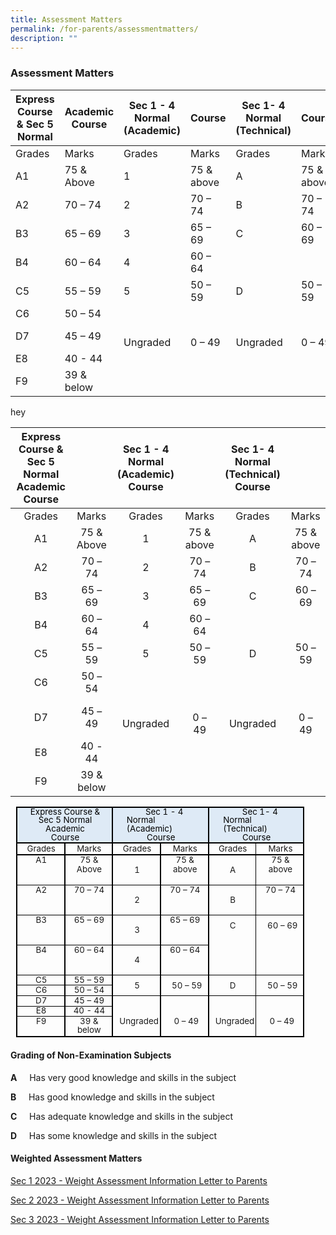 ```yaml
---
title: Assessment Matters
permalink: /for-parents/assessmentmatters/
description: ""
---
```

### Assessment Matters

| **Express Course & Sec 5 Normal** | **Academic Course** | **Sec 1 - 4 Normal (Academic)** | **Course**  | **Sec 1- 4 Normal (Technical)** | **Course**  |
|-----------------------------------|---------------------|---------------------------------|-------------|---------------------------------|-------------|
|               Grades              |        Marks        |              Grades             |    Marks    |              Grades             |    Marks    |
|                 A1                |      75 & Above     |                1                |  75 & above |                A                |  75 & above |
|                 A2                |       70 – 74       |                2                |   70 – 74   |                B                |   70 – 74   |
|                 B3                |       65 – 69       |                3                |   65 – 69   |                C                |   60 – 69   |
|                 B4                |       60 – 64       |                4                |   60 – 64   |                                 |             |
|                 C5                |       55 – 59       |                5                |   50 – 59   |                D                |   50 – 59   |
|                 C6                |       50 – 54       |                                 |             |                                 |             |
|                 D7                |       45 – 49       |           <br>Ungraded          |  <br>0 – 49 |           <br>Ungraded          |  <br>0 – 49 |
|                 E8                |       40 - 44       |                                 |             |                                 |             |
|                 F9                |      39 & below     |                                 |             |                                 |             |


hey


| **Express Course & Sec 5 Normal Academic Course** |            | **Sec 1 - 4 Normal (Academic) Course** |             | **Sec 1- 4 Normal (Technical) Course** |             |
|:-------------------------------------------------:|:----------:|:--------------------------------------:|:-----------:|:--------------------------------------:|:-----------:|
|                       Grades                      |    Marks   |                 Grades                 |    Marks    |                 Grades                 |    Marks    |
|                         A1                        | 75 & Above |                    1                   |  75 & above |                    A                   |  75 & above |
|                         A2                        |   70 – 74  |                    2                   |   70 – 74   |                    B                   |   70 – 74   |
|                         B3                        |   65 – 69  |                    3                   |   65 – 69   |                    C                   |   60 – 69   |
|                         B4                        |   60 – 64  |                    4                   |   60 – 64   |                                        |             |
|                         C5                        |   55 – 59  |                    5                   |   50 – 59   |                    D                   |   50 – 59   |
|                         C6                        |   50 – 54  |                                        |             |                                        |             |
|                         D7                        |   45 – 49  |               <br>Ungraded             |  <br>0 – 49 |               <br>Ungraded             |  <br>0 – 49 |
|                         E8                        |   40 - 44  |                                        |             |                                        |             |
|                         F9                        | 39 & below |                                        |             |                                        |             |
       
<table style="margin-left:6.8pt;border-collapse:collapse;mso-table-layout-alt:fixed;
 border:none;mso-border-alt:solid black 1.5pt;mso-yfti-tbllook:480;mso-padding-alt:
 0cm 0cm 0cm 0cm;mso-border-insideh:1.5pt solid black;mso-border-insidev:1.5pt solid black" cellpadding="0" cellspacing="0" border="1" class="MsoNormalTable"><tbody><tr style="mso-yfti-irow:0;mso-yfti-firstrow:yes;height:36.85pt">
	<td style="width:112.0pt;border:solid black 1.5pt;
  background:#DEEAF6;padding:0cm 0cm 0cm 0cm;height:36.85pt" valign="top" colspan="2" width="149"><p style="margin-top:0cm;margin-right:6.95pt;
  margin-bottom:0cm;margin-left:8.1pt;margin-bottom:.0001pt;text-align:center;
  line-height:101%" align="center" class="TableParagraph"><span style="font-size:10.0pt;mso-bidi-font-size:
  11.0pt;line-height:101%;mso-ascii-font-family:Calibri;mso-ascii-theme-font:
  minor-latin;mso-hansi-font-family:Calibri;mso-hansi-theme-font:minor-latin;
  mso-bidi-font-family:Calibri;mso-bidi-theme-font:minor-latin;color:black;
  mso-color-alt:windowtext" lang="EN-GB">Express Course &amp; Sec 5 Normal Academic</span><span style="font-size:10.0pt;mso-bidi-font-size:11.0pt;line-height:
  101%;mso-ascii-font-family:Calibri;mso-ascii-theme-font:minor-latin;
  mso-hansi-font-family:Calibri;mso-hansi-theme-font:minor-latin;mso-bidi-font-family:
  Calibri;mso-bidi-theme-font:minor-latin" lang="EN-GB"></span></p><p style="margin-top:0cm;margin-right:6.95pt;
  margin-bottom:0cm;margin-left:8.1pt;margin-bottom:.0001pt;text-align:center;
  line-height:11.15pt;mso-line-height-rule:exactly" align="center" class="TableParagraph"><span style="font-size:10.0pt;mso-bidi-font-size:11.0pt;mso-ascii-font-family:Calibri;
  mso-ascii-theme-font:minor-latin;mso-hansi-font-family:Calibri;mso-hansi-theme-font:
  minor-latin;mso-bidi-font-family:Calibri;mso-bidi-theme-font:minor-latin;
  color:black;mso-color-alt:windowtext" lang="EN-GB">Course</span><span style="font-size:10.0pt;mso-bidi-font-size:11.0pt;mso-ascii-font-family:Calibri;
  mso-ascii-theme-font:minor-latin;mso-hansi-font-family:Calibri;mso-hansi-theme-font:
  minor-latin;mso-bidi-font-family:Calibri;mso-bidi-theme-font:minor-latin" lang="EN-GB"></span></p></td>
	<td style="width:112.0pt;border:solid black 1.5pt;
  border-left:none;mso-border-left-alt:solid black 1.5pt;background:#DEEAF6;
  padding:0cm 0cm 0cm 0cm;height:36.85pt" valign="top" colspan="2" width="149"><p style="margin-top:0cm;margin-right:9.75pt;margin-bottom:
  0cm;margin-left:16.1pt;margin-bottom:.0001pt;text-indent:22.55pt;line-height:
  101%" class="TableParagraph"><span style="font-size:10.0pt;mso-bidi-font-size:11.0pt;
  line-height:101%;mso-ascii-font-family:Calibri;mso-ascii-theme-font:minor-latin;
  mso-hansi-font-family:Calibri;mso-hansi-theme-font:minor-latin;mso-bidi-font-family:
  Calibri;mso-bidi-theme-font:minor-latin;color:black;mso-color-alt:windowtext" lang="EN-GB">Sec 1 - 4 Normal (Academic)</span><span style="font-size:10.0pt;mso-bidi-font-size:11.0pt;line-height:
  101%;mso-ascii-font-family:Calibri;mso-ascii-theme-font:minor-latin;
  mso-hansi-font-family:Calibri;mso-hansi-theme-font:minor-latin;mso-bidi-font-family:
  Calibri;mso-bidi-theme-font:minor-latin" lang="EN-GB"></span></p><p style="margin-top:0cm;margin-right:6.95pt;
  margin-bottom:0cm;margin-left:8.1pt;margin-bottom:.0001pt;text-align:center;
  line-height:11.15pt;mso-line-height-rule:exactly" align="center" class="TableParagraph"><span style="font-size:10.0pt;mso-bidi-font-size:11.0pt;mso-ascii-font-family:Calibri;
  mso-ascii-theme-font:minor-latin;mso-hansi-font-family:Calibri;mso-hansi-theme-font:
  minor-latin;mso-bidi-font-family:Calibri;mso-bidi-theme-font:minor-latin;
  color:black;mso-color-alt:windowtext" lang="EN-GB">Course</span><span style="font-size:10.0pt;mso-bidi-font-size:11.0pt;mso-ascii-font-family:Calibri;
  mso-ascii-theme-font:minor-latin;mso-hansi-font-family:Calibri;mso-hansi-theme-font:
  minor-latin;mso-bidi-font-family:Calibri;mso-bidi-theme-font:minor-latin" lang="EN-GB"></span></p></td>
	<td style="width:112.0pt;border:solid black 1.5pt;
  border-left:none;mso-border-left-alt:solid black 1.5pt;background:#DEEAF6;
  padding:0cm 0cm 0cm 0cm;height:36.85pt" valign="top" colspan="2" width="149"><p style="margin-top:0cm;margin-right:9.75pt;margin-bottom:
  0cm;margin-left:16.85pt;margin-bottom:.0001pt;text-indent:23.05pt;line-height:
  101%" class="TableParagraph"><span style="font-size:10.0pt;mso-bidi-font-size:11.0pt;
  line-height:101%;mso-ascii-font-family:Calibri;mso-ascii-theme-font:minor-latin;
  mso-hansi-font-family:Calibri;mso-hansi-theme-font:minor-latin;mso-bidi-font-family:
  Calibri;mso-bidi-theme-font:minor-latin;color:black;mso-color-alt:windowtext" lang="EN-GB">Sec 1- 4 Normal (Technical)</span><span style="font-size:10.0pt;mso-bidi-font-size:11.0pt;line-height:
  101%;mso-ascii-font-family:Calibri;mso-ascii-theme-font:minor-latin;
  mso-hansi-font-family:Calibri;mso-hansi-theme-font:minor-latin;mso-bidi-font-family:
  Calibri;mso-bidi-theme-font:minor-latin" lang="EN-GB"></span></p><p style="margin-top:0cm;margin-right:6.95pt;
  margin-bottom:0cm;margin-left:8.1pt;margin-bottom:.0001pt;text-align:center;
  line-height:11.15pt;mso-line-height-rule:exactly" align="center" class="TableParagraph"><span style="font-size:10.0pt;mso-bidi-font-size:11.0pt;mso-ascii-font-family:Calibri;
  mso-ascii-theme-font:minor-latin;mso-hansi-font-family:Calibri;mso-hansi-theme-font:
  minor-latin;mso-bidi-font-family:Calibri;mso-bidi-theme-font:minor-latin;
  color:black;mso-color-alt:windowtext" lang="EN-GB">Course</span><span style="font-size:10.0pt;mso-bidi-font-size:11.0pt;mso-ascii-font-family:Calibri;
  mso-ascii-theme-font:minor-latin;mso-hansi-font-family:Calibri;mso-hansi-theme-font:
  minor-latin;mso-bidi-font-family:Calibri;mso-bidi-theme-font:minor-latin" lang="EN-GB"></span></p></td>
	</tr><tr style="mso-yfti-irow:1;height:14.2pt"><td style="width:56.0pt;border:solid black 1.5pt;
  border-top:none;mso-border-top-alt:solid black 1.5pt;padding:0cm 0cm 0cm 0cm;
  height:14.2pt" valign="top" width="75"><p style="margin-top:0cm;margin-right:1.95pt;
  margin-bottom:0cm;margin-left:3.1pt;margin-bottom:.0001pt;text-align:center;
  line-height:12.05pt;mso-line-height-rule:exactly" align="center" class="TableParagraph"><span style="font-size:10.0pt;mso-bidi-font-size:11.0pt;mso-ascii-font-family:Calibri;
  mso-ascii-theme-font:minor-latin;mso-hansi-font-family:Calibri;mso-hansi-theme-font:
  minor-latin;mso-bidi-font-family:Calibri;mso-bidi-theme-font:minor-latin" lang="EN-GB">Grades</span></p></td><td style="width:56.0pt;border-top:none;border-left:none;
  border-bottom:solid black 1.5pt;border-right:solid black 1.5pt;mso-border-top-alt:
  solid black 1.5pt;mso-border-left-alt:solid black 1.5pt;padding:0cm 0cm 0cm 0cm;
  height:14.2pt" valign="top" width="75"><p style="margin-top:0cm;margin-right:1.95pt;
  margin-bottom:0cm;margin-left:3.15pt;margin-bottom:.0001pt;text-align:center;
  line-height:12.05pt;mso-line-height-rule:exactly" align="center" class="TableParagraph"><span style="font-size:10.0pt;mso-bidi-font-size:11.0pt;mso-ascii-font-family:Calibri;
  mso-ascii-theme-font:minor-latin;mso-hansi-font-family:Calibri;mso-hansi-theme-font:
  minor-latin;mso-bidi-font-family:Calibri;mso-bidi-theme-font:minor-latin" lang="EN-GB">Marks</span></p></td><td style="width:56.0pt;border-top:none;border-left:none;
  border-bottom:solid black 1.5pt;border-right:solid black 1.5pt;mso-border-top-alt:
  solid black 1.5pt;mso-border-left-alt:solid black 1.5pt;padding:0cm 0cm 0cm 0cm;
  height:14.2pt" valign="top" width="75"><p style="margin-top:0cm;margin-right:1.95pt;
  margin-bottom:0cm;margin-left:3.2pt;margin-bottom:.0001pt;text-align:center;
  line-height:12.05pt;mso-line-height-rule:exactly" align="center" class="TableParagraph"><span style="font-size:10.0pt;mso-bidi-font-size:11.0pt;mso-ascii-font-family:Calibri;
  mso-ascii-theme-font:minor-latin;mso-hansi-font-family:Calibri;mso-hansi-theme-font:
  minor-latin;mso-bidi-font-family:Calibri;mso-bidi-theme-font:minor-latin" lang="EN-GB">Grades</span></p></td><td style="width:56.0pt;border-top:none;border-left:none;
  border-bottom:solid black 1.5pt;border-right:solid black 1.5pt;mso-border-top-alt:
  solid black 1.5pt;mso-border-left-alt:solid black 1.5pt;padding:0cm 0cm 0cm 0cm;
  height:14.2pt" valign="top" width="75"><p style="margin-top:0cm;margin-right:1.95pt;
  margin-bottom:0cm;margin-left:3.25pt;margin-bottom:.0001pt;text-align:center;
  line-height:12.05pt;mso-line-height-rule:exactly" align="center" class="TableParagraph"><span style="font-size:10.0pt;mso-bidi-font-size:11.0pt;mso-ascii-font-family:Calibri;
  mso-ascii-theme-font:minor-latin;mso-hansi-font-family:Calibri;mso-hansi-theme-font:
  minor-latin;mso-bidi-font-family:Calibri;mso-bidi-theme-font:minor-latin" lang="EN-GB">Marks</span></p></td><td style="width:56.0pt;border-top:none;border-left:none;
  border-bottom:solid black 1.5pt;border-right:solid black 1.0pt;mso-border-top-alt:
  solid black 1.5pt;mso-border-left-alt:solid black 1.5pt;mso-border-alt:solid black 1.5pt;
  mso-border-right-alt:solid black .5pt;padding:0cm 0cm 0cm 0cm;height:14.2pt" valign="top" width="75"><p style="margin-top:0cm;margin-right:2.35pt;
  margin-bottom:0cm;margin-left:3.2pt;margin-bottom:.0001pt;text-align:center;
  line-height:12.05pt;mso-line-height-rule:exactly" align="center" class="TableParagraph"><span style="font-size:10.0pt;mso-bidi-font-size:11.0pt;mso-ascii-font-family:Calibri;
  mso-ascii-theme-font:minor-latin;mso-hansi-font-family:Calibri;mso-hansi-theme-font:
  minor-latin;mso-bidi-font-family:Calibri;mso-bidi-theme-font:minor-latin" lang="EN-GB">Grades</span></p></td><td style="width:56.0pt;border-top:none;border-left:none;
  border-bottom:solid black 1.5pt;border-right:solid black 1.5pt;mso-border-top-alt:
  solid black 1.5pt;mso-border-left-alt:solid black .5pt;padding:0cm 0cm 0cm 0cm;
  height:14.2pt" valign="top" width="75"><p style="margin-top:0cm;margin-right:2.35pt;
  margin-bottom:0cm;margin-left:4.25pt;margin-bottom:.0001pt;text-align:center;
  line-height:12.05pt;mso-line-height-rule:exactly" align="center" class="TableParagraph"><span style="font-size:10.0pt;mso-bidi-font-size:11.0pt;mso-ascii-font-family:Calibri;
  mso-ascii-theme-font:minor-latin;mso-hansi-font-family:Calibri;mso-hansi-theme-font:
  minor-latin;mso-bidi-font-family:Calibri;mso-bidi-theme-font:minor-latin" lang="EN-GB">Marks</span></p></td></tr><tr style="mso-yfti-irow:2;height:12.25pt"><td style="width:56.0pt;border-top:none;border-left:solid black 1.5pt;
  border-bottom:solid black 1.0pt;border-right:solid black 1.5pt;mso-border-top-alt:
  solid black 1.5pt;mso-border-alt:solid black 1.5pt;mso-border-bottom-alt:
  solid black .5pt;padding:0cm 0cm 0cm 0cm;height:12.25pt" valign="top" width="75"><p style="margin-top:0cm;margin-right:1.95pt;
  margin-bottom:0cm;margin-left:3.15pt;margin-bottom:.0001pt;text-align:center;
  line-height:11.25pt;mso-line-height-rule:exactly" align="center" class="TableParagraph"><span style="font-size:10.0pt;mso-bidi-font-size:11.0pt;mso-ascii-font-family:Calibri;
  mso-ascii-theme-font:minor-latin;mso-hansi-font-family:Calibri;mso-hansi-theme-font:
  minor-latin;mso-bidi-font-family:Calibri;mso-bidi-theme-font:minor-latin" lang="EN-GB">A1</span></p></td><td style="width:56.0pt;border-top:none;border-left:none;
  border-bottom:solid black 1.0pt;border-right:solid black 1.5pt;mso-border-top-alt:
  solid black 1.5pt;mso-border-left-alt:solid black 1.5pt;mso-border-alt:solid black 1.5pt;
  mso-border-bottom-alt:solid black .5pt;padding:0cm 0cm 0cm 0cm;height:12.25pt" valign="top" width="75"><p style="margin-top:0cm;margin-right:1.95pt;
  margin-bottom:0cm;margin-left:3.25pt;margin-bottom:.0001pt;text-align:center;
  line-height:11.25pt;mso-line-height-rule:exactly" align="center" class="TableParagraph"><span style="font-size:10.0pt;mso-bidi-font-size:11.0pt;mso-ascii-font-family:Calibri;
  mso-ascii-theme-font:minor-latin;mso-hansi-font-family:Calibri;mso-hansi-theme-font:
  minor-latin;mso-bidi-font-family:Calibri;mso-bidi-theme-font:minor-latin" lang="EN-GB">75 &amp; Above</span></p></td><td style="width:56.0pt;border-top:none;border-left:none;
  border-bottom:solid black 1.0pt;border-right:solid black 1.5pt;mso-border-top-alt:
  solid black 1.5pt;mso-border-left-alt:solid black 1.5pt;mso-border-alt:solid black 1.5pt;
  mso-border-bottom-alt:solid black .5pt;padding:0cm 0cm 0cm 0cm;height:12.25pt" valign="top" width="75"><p style="margin-left:1.3pt;text-align:
  center;line-height:11.25pt;mso-line-height-rule:exactly" align="center" class="TableParagraph"><span style="font-size:10.0pt;mso-bidi-font-size:11.0pt;mso-ascii-font-family:Calibri;
  mso-ascii-theme-font:minor-latin;mso-hansi-font-family:Calibri;mso-hansi-theme-font:
  minor-latin;mso-bidi-font-family:Calibri;mso-bidi-theme-font:minor-latin;
  mso-font-width:101%" lang="EN-GB">1</span><span style="font-size:10.0pt;
  mso-bidi-font-size:11.0pt;mso-ascii-font-family:Calibri;mso-ascii-theme-font:
  minor-latin;mso-hansi-font-family:Calibri;mso-hansi-theme-font:minor-latin;
  mso-bidi-font-family:Calibri;mso-bidi-theme-font:minor-latin" lang="EN-GB"></span></p></td><td style="width:56.0pt;border-top:none;border-left:none;
  border-bottom:solid black 1.0pt;border-right:solid black 1.5pt;mso-border-top-alt:
  solid black 1.5pt;mso-border-left-alt:solid black 1.5pt;mso-border-alt:solid black 1.5pt;
  mso-border-bottom-alt:solid black .5pt;padding:0cm 0cm 0cm 0cm;height:12.25pt" valign="top" width="75"><p style="margin-top:0cm;margin-right:1.95pt;
  margin-bottom:0cm;margin-left:3.25pt;margin-bottom:.0001pt;text-align:center;
  line-height:11.25pt;mso-line-height-rule:exactly" align="center" class="TableParagraph"><span style="font-size:10.0pt;mso-bidi-font-size:11.0pt;mso-ascii-font-family:Calibri;
  mso-ascii-theme-font:minor-latin;mso-hansi-font-family:Calibri;mso-hansi-theme-font:
  minor-latin;mso-bidi-font-family:Calibri;mso-bidi-theme-font:minor-latin" lang="EN-GB">75 &amp; above</span></p></td><td style="width:56.0pt;border-top:none;border-left:none;
  border-bottom:solid black 1.0pt;border-right:solid black 1.0pt;mso-border-top-alt:
  solid black 1.5pt;mso-border-left-alt:solid black 1.5pt;mso-border-top-alt:
  1.5pt;mso-border-left-alt:1.5pt;mso-border-bottom-alt:.5pt;mso-border-right-alt:
  .5pt;mso-border-color-alt:black;mso-border-style-alt:solid;padding:0cm 0cm 0cm 0cm;
  height:12.25pt" valign="top" width="75"><p style="margin-left:.85pt;text-align:
  center;line-height:11.25pt;mso-line-height-rule:exactly" align="center" class="TableParagraph"><span style="font-size:10.0pt;mso-bidi-font-size:11.0pt;mso-ascii-font-family:Calibri;
  mso-ascii-theme-font:minor-latin;mso-hansi-font-family:Calibri;mso-hansi-theme-font:
  minor-latin;mso-bidi-font-family:Calibri;mso-bidi-theme-font:minor-latin;
  mso-font-width:101%" lang="EN-GB">A</span><span style="font-size:10.0pt;
  mso-bidi-font-size:11.0pt;mso-ascii-font-family:Calibri;mso-ascii-theme-font:
  minor-latin;mso-hansi-font-family:Calibri;mso-hansi-theme-font:minor-latin;
  mso-bidi-font-family:Calibri;mso-bidi-theme-font:minor-latin" lang="EN-GB"></span></p></td><td style="width:56.0pt;border-top:none;border-left:none;
  border-bottom:solid black 1.0pt;border-right:solid black 1.5pt;mso-border-top-alt:
  solid black 1.5pt;mso-border-left-alt:solid black .5pt;mso-border-top-alt:
  1.5pt;mso-border-left-alt:.5pt;mso-border-bottom-alt:.5pt;mso-border-right-alt:
  1.5pt;mso-border-color-alt:black;mso-border-style-alt:solid;padding:0cm 0cm 0cm 0cm;
  height:12.25pt" valign="top" width="75"><p style="margin-top:0cm;margin-right:2.35pt;
  margin-bottom:0cm;margin-left:4.3pt;margin-bottom:.0001pt;text-align:center;
  line-height:11.25pt;mso-line-height-rule:exactly" align="center" class="TableParagraph"><span style="font-size:10.0pt;mso-bidi-font-size:11.0pt;mso-ascii-font-family:Calibri;
  mso-ascii-theme-font:minor-latin;mso-hansi-font-family:Calibri;mso-hansi-theme-font:
  minor-latin;mso-bidi-font-family:Calibri;mso-bidi-theme-font:minor-latin" lang="EN-GB">75 &amp; above</span></p></td></tr><tr style="mso-yfti-irow:3;height:12.2pt"><td style="width:56.0pt;border-top:none;border-left:solid black 1.5pt;
  border-bottom:solid black 1.0pt;border-right:solid black 1.5pt;mso-border-top-alt:
  solid black .5pt;mso-border-top-alt:.5pt;mso-border-left-alt:1.5pt;
  mso-border-bottom-alt:.5pt;mso-border-right-alt:1.5pt;mso-border-color-alt:
  black;mso-border-style-alt:solid;padding:0cm 0cm 0cm 0cm;height:12.2pt" valign="top" width="75"><p style="margin-top:0cm;margin-right:1.95pt;
  margin-bottom:0cm;margin-left:3.15pt;margin-bottom:.0001pt;text-align:center;
  line-height:11.25pt;mso-line-height-rule:exactly" align="center" class="TableParagraph"><span style="font-size:10.0pt;mso-bidi-font-size:11.0pt;mso-ascii-font-family:Calibri;
  mso-ascii-theme-font:minor-latin;mso-hansi-font-family:Calibri;mso-hansi-theme-font:
  minor-latin;mso-bidi-font-family:Calibri;mso-bidi-theme-font:minor-latin" lang="EN-GB">A2</span></p></td><td style="width:56.0pt;border-top:none;border-left:none;
  border-bottom:solid black 1.0pt;border-right:solid black 1.5pt;mso-border-top-alt:
  solid black .5pt;mso-border-left-alt:solid black 1.5pt;mso-border-top-alt:
  .5pt;mso-border-left-alt:1.5pt;mso-border-bottom-alt:.5pt;mso-border-right-alt:
  1.5pt;mso-border-color-alt:black;mso-border-style-alt:solid;padding:0cm 0cm 0cm 0cm;
  height:12.2pt" valign="top" width="75"><p style="margin-top:0cm;margin-right:1.95pt;
  margin-bottom:0cm;margin-left:3.2pt;margin-bottom:.0001pt;text-align:center;
  line-height:11.25pt;mso-line-height-rule:exactly" align="center" class="TableParagraph"><span style="font-size:10.0pt;mso-bidi-font-size:11.0pt;mso-ascii-font-family:Calibri;
  mso-ascii-theme-font:minor-latin;mso-hansi-font-family:Calibri;mso-hansi-theme-font:
  minor-latin;mso-bidi-font-family:Calibri;mso-bidi-theme-font:minor-latin" lang="EN-GB">70 – 74</span></p></td><td style="width:56.0pt;border-top:none;border-left:none;
  border-bottom:solid black 1.0pt;border-right:solid black 1.5pt;mso-border-top-alt:
  solid black .5pt;mso-border-left-alt:solid black 1.5pt;mso-border-top-alt:
  .5pt;mso-border-left-alt:1.5pt;mso-border-bottom-alt:.5pt;mso-border-right-alt:
  1.5pt;mso-border-color-alt:black;mso-border-style-alt:solid;padding:0cm 0cm 0cm 0cm;
  height:12.2pt" valign="top" width="75"><p style="margin-left:1.3pt;text-align:
  center;line-height:11.25pt;mso-line-height-rule:exactly" align="center" class="TableParagraph"><span style="font-size:10.0pt;mso-bidi-font-size:11.0pt;mso-ascii-font-family:Calibri;
  mso-ascii-theme-font:minor-latin;mso-hansi-font-family:Calibri;mso-hansi-theme-font:
  minor-latin;mso-bidi-font-family:Calibri;mso-bidi-theme-font:minor-latin;
  mso-font-width:101%" lang="EN-GB">2</span><span style="font-size:10.0pt;
  mso-bidi-font-size:11.0pt;mso-ascii-font-family:Calibri;mso-ascii-theme-font:
  minor-latin;mso-hansi-font-family:Calibri;mso-hansi-theme-font:minor-latin;
  mso-bidi-font-family:Calibri;mso-bidi-theme-font:minor-latin" lang="EN-GB"></span></p></td><td style="width:56.0pt;border-top:none;border-left:none;
  border-bottom:solid black 1.0pt;border-right:solid black 1.5pt;mso-border-top-alt:
  solid black .5pt;mso-border-left-alt:solid black 1.5pt;mso-border-top-alt:
  .5pt;mso-border-left-alt:1.5pt;mso-border-bottom-alt:.5pt;mso-border-right-alt:
  1.5pt;mso-border-color-alt:black;mso-border-style-alt:solid;padding:0cm 0cm 0cm 0cm;
  height:12.2pt" valign="top" width="75"><p style="margin-top:0cm;margin-right:1.9pt;
  margin-bottom:0cm;margin-left:3.25pt;margin-bottom:.0001pt;text-align:center;
  line-height:11.25pt;mso-line-height-rule:exactly" align="center" class="TableParagraph"><span style="font-size:10.0pt;mso-bidi-font-size:11.0pt;mso-ascii-font-family:Calibri;
  mso-ascii-theme-font:minor-latin;mso-hansi-font-family:Calibri;mso-hansi-theme-font:
  minor-latin;mso-bidi-font-family:Calibri;mso-bidi-theme-font:minor-latin" lang="EN-GB">70 – 74</span></p></td><td style="width:56.0pt;border-top:none;border-left:none;
  border-bottom:solid black 1.0pt;border-right:solid black 1.0pt;mso-border-top-alt:
  solid black .5pt;mso-border-left-alt:solid black 1.5pt;mso-border-alt:solid black .5pt;
  mso-border-left-alt:solid black 1.5pt;padding:0cm 0cm 0cm 0cm;height:12.2pt" valign="top" width="75"><p style="margin-left:.85pt;text-align:
  center;line-height:11.25pt;mso-line-height-rule:exactly" align="center" class="TableParagraph"><span style="font-size:10.0pt;mso-bidi-font-size:11.0pt;mso-ascii-font-family:Calibri;
  mso-ascii-theme-font:minor-latin;mso-hansi-font-family:Calibri;mso-hansi-theme-font:
  minor-latin;mso-bidi-font-family:Calibri;mso-bidi-theme-font:minor-latin;
  mso-font-width:101%" lang="EN-GB">B</span><span style="font-size:10.0pt;
  mso-bidi-font-size:11.0pt;mso-ascii-font-family:Calibri;mso-ascii-theme-font:
  minor-latin;mso-hansi-font-family:Calibri;mso-hansi-theme-font:minor-latin;
  mso-bidi-font-family:Calibri;mso-bidi-theme-font:minor-latin" lang="EN-GB"></span></p></td><td style="width:56.0pt;border-top:none;border-left:none;
  border-bottom:solid black 1.0pt;border-right:solid black 1.5pt;mso-border-top-alt:
  solid black .5pt;mso-border-left-alt:solid black .5pt;mso-border-alt:solid black .5pt;
  mso-border-right-alt:solid black 1.5pt;padding:0cm 0cm 0cm 0cm;height:12.2pt" valign="top" width="75"><p style="margin-top:0cm;margin-right:2.35pt;
  margin-bottom:0cm;margin-left:4.25pt;margin-bottom:.0001pt;text-align:center;
  line-height:11.25pt;mso-line-height-rule:exactly" align="center" class="TableParagraph"><span style="font-size:10.0pt;mso-bidi-font-size:11.0pt;mso-ascii-font-family:Calibri;
  mso-ascii-theme-font:minor-latin;mso-hansi-font-family:Calibri;mso-hansi-theme-font:
  minor-latin;mso-bidi-font-family:Calibri;mso-bidi-theme-font:minor-latin" lang="EN-GB">70 – 74</span></p></td></tr><tr style="mso-yfti-irow:4;height:12.2pt"><td style="width:56.0pt;border-top:none;border-left:solid black 1.5pt;
  border-bottom:solid black 1.0pt;border-right:solid black 1.5pt;mso-border-top-alt:
  solid black .5pt;mso-border-top-alt:.5pt;mso-border-left-alt:1.5pt;
  mso-border-bottom-alt:.5pt;mso-border-right-alt:1.5pt;mso-border-color-alt:
  black;mso-border-style-alt:solid;padding:0cm 0cm 0cm 0cm;height:12.2pt" valign="top" width="75"><p style="margin-top:0cm;margin-right:1.95pt;
  margin-bottom:0cm;margin-left:3.15pt;margin-bottom:.0001pt;text-align:center;
  line-height:11.25pt;mso-line-height-rule:exactly" align="center" class="TableParagraph"><span style="font-size:10.0pt;mso-bidi-font-size:11.0pt;mso-ascii-font-family:Calibri;
  mso-ascii-theme-font:minor-latin;mso-hansi-font-family:Calibri;mso-hansi-theme-font:
  minor-latin;mso-bidi-font-family:Calibri;mso-bidi-theme-font:minor-latin" lang="EN-GB">B3</span></p></td><td style="width:56.0pt;border-top:none;border-left:none;
  border-bottom:solid black 1.0pt;border-right:solid black 1.5pt;mso-border-top-alt:
  solid black .5pt;mso-border-left-alt:solid black 1.5pt;mso-border-top-alt:
  .5pt;mso-border-left-alt:1.5pt;mso-border-bottom-alt:.5pt;mso-border-right-alt:
  1.5pt;mso-border-color-alt:black;mso-border-style-alt:solid;padding:0cm 0cm 0cm 0cm;
  height:12.2pt" valign="top" width="75"><p style="margin-top:0cm;margin-right:1.95pt;
  margin-bottom:0cm;margin-left:3.2pt;margin-bottom:.0001pt;text-align:center;
  line-height:11.25pt;mso-line-height-rule:exactly" align="center" class="TableParagraph"><span style="font-size:10.0pt;mso-bidi-font-size:11.0pt;mso-ascii-font-family:Calibri;
  mso-ascii-theme-font:minor-latin;mso-hansi-font-family:Calibri;mso-hansi-theme-font:
  minor-latin;mso-bidi-font-family:Calibri;mso-bidi-theme-font:minor-latin" lang="EN-GB">65 – 69</span></p></td><td style="width:56.0pt;border-top:none;border-left:none;
  border-bottom:solid black 1.0pt;border-right:solid black 1.5pt;mso-border-top-alt:
  solid black .5pt;mso-border-left-alt:solid black 1.5pt;mso-border-top-alt:
  .5pt;mso-border-left-alt:1.5pt;mso-border-bottom-alt:.5pt;mso-border-right-alt:
  1.5pt;mso-border-color-alt:black;mso-border-style-alt:solid;padding:0cm 0cm 0cm 0cm;
  height:12.2pt" valign="top" width="75"><p style="margin-left:1.3pt;text-align:
  center;line-height:11.25pt;mso-line-height-rule:exactly" align="center" class="TableParagraph"><span style="font-size:10.0pt;mso-bidi-font-size:11.0pt;mso-ascii-font-family:Calibri;
  mso-ascii-theme-font:minor-latin;mso-hansi-font-family:Calibri;mso-hansi-theme-font:
  minor-latin;mso-bidi-font-family:Calibri;mso-bidi-theme-font:minor-latin;
  mso-font-width:101%" lang="EN-GB">3</span><span style="font-size:10.0pt;
  mso-bidi-font-size:11.0pt;mso-ascii-font-family:Calibri;mso-ascii-theme-font:
  minor-latin;mso-hansi-font-family:Calibri;mso-hansi-theme-font:minor-latin;
  mso-bidi-font-family:Calibri;mso-bidi-theme-font:minor-latin" lang="EN-GB"></span></p></td><td style="width:56.0pt;border-top:none;border-left:none;
  border-bottom:solid black 1.0pt;border-right:solid black 1.5pt;mso-border-top-alt:
  solid black .5pt;mso-border-left-alt:solid black 1.5pt;mso-border-top-alt:
  .5pt;mso-border-left-alt:1.5pt;mso-border-bottom-alt:.5pt;mso-border-right-alt:
  1.5pt;mso-border-color-alt:black;mso-border-style-alt:solid;padding:0cm 0cm 0cm 0cm;
  height:12.2pt" valign="top" width="75"><p style="margin-top:0cm;margin-right:1.95pt;
  margin-bottom:0cm;margin-left:3.25pt;margin-bottom:.0001pt;text-align:center;
  line-height:11.25pt;mso-line-height-rule:exactly" align="center" class="TableParagraph"><span style="font-size:10.0pt;mso-bidi-font-size:11.0pt;mso-ascii-font-family:Calibri;
  mso-ascii-theme-font:minor-latin;mso-hansi-font-family:Calibri;mso-hansi-theme-font:
  minor-latin;mso-bidi-font-family:Calibri;mso-bidi-theme-font:minor-latin" lang="EN-GB">65 – 69</span></p></td><td style="width:56.0pt;border-top:none;
  border-left:none;border-bottom:solid black 1.0pt;border-right:solid black 1.0pt;
  mso-border-top-alt:solid black .5pt;mso-border-left-alt:solid black 1.5pt;
  mso-border-alt:solid black .5pt;mso-border-left-alt:solid black 1.5pt;
  padding:0cm 0cm 0cm 0cm;height:12.2pt" valign="top" rowspan="2" width="75"><p style="margin-top:6.45pt;margin-right:
  0cm;margin-bottom:0cm;margin-left:.85pt;margin-bottom:.0001pt;text-align:
  center" align="center" class="TableParagraph"><span style="font-size:10.0pt;mso-bidi-font-size:11.0pt;
  mso-ascii-font-family:Calibri;mso-ascii-theme-font:minor-latin;mso-hansi-font-family:
  Calibri;mso-hansi-theme-font:minor-latin;mso-bidi-font-family:Calibri;
  mso-bidi-theme-font:minor-latin;mso-font-width:101%" lang="EN-GB">C</span><span style="font-size:10.0pt;mso-bidi-font-size:11.0pt;mso-ascii-font-family:
  Calibri;mso-ascii-theme-font:minor-latin;mso-hansi-font-family:Calibri;
  mso-hansi-theme-font:minor-latin;mso-bidi-font-family:Calibri;mso-bidi-theme-font:
  minor-latin" lang="EN-GB"></span></p></td><td style="width:56.0pt;border-top:none;
  border-left:none;border-bottom:solid black 1.0pt;border-right:solid black 1.5pt;
  mso-border-top-alt:solid black .5pt;mso-border-left-alt:solid black .5pt;
  mso-border-alt:solid black .5pt;mso-border-right-alt:solid black 1.5pt;
  padding:0cm 0cm 0cm 0cm;height:12.2pt" valign="top" rowspan="2" width="75"><p style="margin-top:6.45pt;margin-right:0cm;margin-bottom:
  0cm;margin-left:13.3pt;margin-bottom:.0001pt" class="TableParagraph"><span style="font-size:10.0pt;mso-bidi-font-size:11.0pt;mso-ascii-font-family:Calibri;
  mso-ascii-theme-font:minor-latin;mso-hansi-font-family:Calibri;mso-hansi-theme-font:
  minor-latin;mso-bidi-font-family:Calibri;mso-bidi-theme-font:minor-latin" lang="EN-GB">60 – 69</span></p></td></tr><tr style="mso-yfti-irow:5;height:12.2pt"><td style="width:56.0pt;border-top:none;border-left:solid black 1.5pt;
  border-bottom:solid black 1.0pt;border-right:solid black 1.5pt;mso-border-top-alt:
  solid black .5pt;mso-border-top-alt:.5pt;mso-border-left-alt:1.5pt;
  mso-border-bottom-alt:.5pt;mso-border-right-alt:1.5pt;mso-border-color-alt:
  black;mso-border-style-alt:solid;padding:0cm 0cm 0cm 0cm;height:12.2pt" valign="top" width="75"><p style="margin-top:0cm;margin-right:1.95pt;
  margin-bottom:0cm;margin-left:3.15pt;margin-bottom:.0001pt;text-align:center;
  line-height:11.25pt;mso-line-height-rule:exactly" align="center" class="TableParagraph"><span style="font-size:10.0pt;mso-bidi-font-size:11.0pt;mso-ascii-font-family:Calibri;
  mso-ascii-theme-font:minor-latin;mso-hansi-font-family:Calibri;mso-hansi-theme-font:
  minor-latin;mso-bidi-font-family:Calibri;mso-bidi-theme-font:minor-latin" lang="EN-GB">B4</span></p></td><td style="width:56.0pt;border-top:none;border-left:none;
  border-bottom:solid black 1.0pt;border-right:solid black 1.5pt;mso-border-top-alt:
  solid black .5pt;mso-border-left-alt:solid black 1.5pt;mso-border-top-alt:
  .5pt;mso-border-left-alt:1.5pt;mso-border-bottom-alt:.5pt;mso-border-right-alt:
  1.5pt;mso-border-color-alt:black;mso-border-style-alt:solid;padding:0cm 0cm 0cm 0cm;
  height:12.2pt" valign="top" width="75"><p style="margin-top:0cm;margin-right:1.95pt;
  margin-bottom:0cm;margin-left:3.2pt;margin-bottom:.0001pt;text-align:center;
  line-height:11.25pt;mso-line-height-rule:exactly" align="center" class="TableParagraph"><span style="font-size:10.0pt;mso-bidi-font-size:11.0pt;mso-ascii-font-family:Calibri;
  mso-ascii-theme-font:minor-latin;mso-hansi-font-family:Calibri;mso-hansi-theme-font:
  minor-latin;mso-bidi-font-family:Calibri;mso-bidi-theme-font:minor-latin" lang="EN-GB">60 – 64</span></p></td><td style="width:56.0pt;border-top:none;border-left:none;
  border-bottom:solid black 1.0pt;border-right:solid black 1.5pt;mso-border-top-alt:
  solid black .5pt;mso-border-left-alt:solid black 1.5pt;mso-border-top-alt:
  .5pt;mso-border-left-alt:1.5pt;mso-border-bottom-alt:.5pt;mso-border-right-alt:
  1.5pt;mso-border-color-alt:black;mso-border-style-alt:solid;padding:0cm 0cm 0cm 0cm;
  height:12.2pt" valign="top" width="75"><p style="margin-left:1.3pt;text-align:
  center;line-height:11.25pt;mso-line-height-rule:exactly" align="center" class="TableParagraph"><span style="font-size:10.0pt;mso-bidi-font-size:11.0pt;mso-ascii-font-family:Calibri;
  mso-ascii-theme-font:minor-latin;mso-hansi-font-family:Calibri;mso-hansi-theme-font:
  minor-latin;mso-bidi-font-family:Calibri;mso-bidi-theme-font:minor-latin;
  mso-font-width:101%" lang="EN-GB">4</span><span style="font-size:10.0pt;
  mso-bidi-font-size:11.0pt;mso-ascii-font-family:Calibri;mso-ascii-theme-font:
  minor-latin;mso-hansi-font-family:Calibri;mso-hansi-theme-font:minor-latin;
  mso-bidi-font-family:Calibri;mso-bidi-theme-font:minor-latin" lang="EN-GB"></span></p></td><td style="width:56.0pt;border-top:none;border-left:none;
  border-bottom:solid black 1.0pt;border-right:solid black 1.5pt;mso-border-top-alt:
  solid black .5pt;mso-border-left-alt:solid black 1.5pt;mso-border-top-alt:
  .5pt;mso-border-left-alt:1.5pt;mso-border-bottom-alt:.5pt;mso-border-right-alt:
  1.5pt;mso-border-color-alt:black;mso-border-style-alt:solid;padding:0cm 0cm 0cm 0cm;
  height:12.2pt" valign="top" width="75"><p style="margin-top:0cm;margin-right:1.95pt;
  margin-bottom:0cm;margin-left:3.25pt;margin-bottom:.0001pt;text-align:center;
  line-height:11.25pt;mso-line-height-rule:exactly" align="center" class="TableParagraph"><span style="font-size:10.0pt;mso-bidi-font-size:11.0pt;mso-ascii-font-family:Calibri;
  mso-ascii-theme-font:minor-latin;mso-hansi-font-family:Calibri;mso-hansi-theme-font:
  minor-latin;mso-bidi-font-family:Calibri;mso-bidi-theme-font:minor-latin" lang="EN-GB">60 – 64</span></p></td></tr><tr style="mso-yfti-irow:6;height:12.4pt"><td style="width:56.0pt;border-top:none;border-left:solid black 1.5pt;
  border-bottom:solid black 1.0pt;border-right:solid black 1.5pt;mso-border-top-alt:
  solid black .5pt;mso-border-top-alt:.5pt;mso-border-left-alt:1.5pt;
  mso-border-bottom-alt:.5pt;mso-border-right-alt:1.5pt;mso-border-color-alt:
  black;mso-border-style-alt:solid;padding:0cm 0cm 0cm 0cm;height:12.4pt" valign="top" width="75"><p style="margin-top:0cm;margin-right:1.95pt;
  margin-bottom:0cm;margin-left:3.15pt;margin-bottom:.0001pt;text-align:center;
  line-height:11.4pt;mso-line-height-rule:exactly" align="center" class="TableParagraph"><span style="font-size:10.0pt;mso-bidi-font-size:11.0pt;mso-ascii-font-family:Calibri;
  mso-ascii-theme-font:minor-latin;mso-hansi-font-family:Calibri;mso-hansi-theme-font:
  minor-latin;mso-bidi-font-family:Calibri;mso-bidi-theme-font:minor-latin" lang="EN-GB">C5</span></p></td><td style="width:56.0pt;border-top:none;border-left:none;
  border-bottom:solid black 1.0pt;border-right:solid black 1.5pt;mso-border-top-alt:
  solid black .5pt;mso-border-left-alt:solid black 1.5pt;mso-border-top-alt:
  .5pt;mso-border-left-alt:1.5pt;mso-border-bottom-alt:.5pt;mso-border-right-alt:
  1.5pt;mso-border-color-alt:black;mso-border-style-alt:solid;padding:0cm 0cm 0cm 0cm;
  height:12.4pt" valign="top" width="75"><p style="margin-top:0cm;margin-right:1.95pt;
  margin-bottom:0cm;margin-left:3.2pt;margin-bottom:.0001pt;text-align:center;
  line-height:11.4pt;mso-line-height-rule:exactly" align="center" class="TableParagraph"><span style="font-size:10.0pt;mso-bidi-font-size:11.0pt;mso-ascii-font-family:Calibri;
  mso-ascii-theme-font:minor-latin;mso-hansi-font-family:Calibri;mso-hansi-theme-font:
  minor-latin;mso-bidi-font-family:Calibri;mso-bidi-theme-font:minor-latin" lang="EN-GB">55 – 59</span></p></td><td style="width:56.0pt;border-top:none;
  border-left:none;border-bottom:solid black 1.0pt;border-right:solid black 1.5pt;
  mso-border-top-alt:solid black .5pt;mso-border-left-alt:solid black 1.5pt;
  mso-border-top-alt:.5pt;mso-border-left-alt:1.5pt;mso-border-bottom-alt:.5pt;
  mso-border-right-alt:1.5pt;mso-border-color-alt:black;mso-border-style-alt:
  solid;padding:0cm 0cm 0cm 0cm;height:12.4pt" valign="top" rowspan="2" width="75"><p style="margin-top:6.45pt;margin-right:
  0cm;margin-bottom:0cm;margin-left:1.3pt;margin-bottom:.0001pt;text-align:
  center" align="center" class="TableParagraph"><span style="font-size:10.0pt;mso-bidi-font-size:11.0pt;
  mso-ascii-font-family:Calibri;mso-ascii-theme-font:minor-latin;mso-hansi-font-family:
  Calibri;mso-hansi-theme-font:minor-latin;mso-bidi-font-family:Calibri;
  mso-bidi-theme-font:minor-latin;mso-font-width:101%" lang="EN-GB">5</span><span style="font-size:10.0pt;mso-bidi-font-size:11.0pt;mso-ascii-font-family:
  Calibri;mso-ascii-theme-font:minor-latin;mso-hansi-font-family:Calibri;
  mso-hansi-theme-font:minor-latin;mso-bidi-font-family:Calibri;mso-bidi-theme-font:
  minor-latin" lang="EN-GB"></span></p></td><td style="width:56.0pt;border-top:none;
  border-left:none;border-bottom:solid black 1.0pt;border-right:solid black 1.5pt;
  mso-border-top-alt:solid black .5pt;mso-border-left-alt:solid black 1.5pt;
  mso-border-top-alt:.5pt;mso-border-left-alt:1.5pt;mso-border-bottom-alt:.5pt;
  mso-border-right-alt:1.5pt;mso-border-color-alt:black;mso-border-style-alt:
  solid;padding:0cm 0cm 0cm 0cm;height:12.4pt" valign="top" rowspan="2" width="75"><p style="margin-top:6.45pt;margin-right:0cm;margin-bottom:
  0cm;margin-left:12.75pt;margin-bottom:.0001pt" class="TableParagraph"><span style="font-size:10.0pt;mso-bidi-font-size:11.0pt;mso-ascii-font-family:Calibri;
  mso-ascii-theme-font:minor-latin;mso-hansi-font-family:Calibri;mso-hansi-theme-font:
  minor-latin;mso-bidi-font-family:Calibri;mso-bidi-theme-font:minor-latin" lang="EN-GB">50 – 59</span></p></td><td style="width:56.0pt;border-top:none;
  border-left:none;border-bottom:solid black 1.0pt;border-right:solid black 1.0pt;
  mso-border-top-alt:solid black .5pt;mso-border-left-alt:solid black 1.5pt;
  mso-border-alt:solid black .5pt;mso-border-left-alt:solid black 1.5pt;
  padding:0cm 0cm 0cm 0cm;height:12.4pt" valign="top" rowspan="2" width="75"><p style="margin-top:6.45pt;margin-right:
  0cm;margin-bottom:0cm;margin-left:.85pt;margin-bottom:.0001pt;text-align:
  center" align="center" class="TableParagraph"><span style="font-size:10.0pt;mso-bidi-font-size:11.0pt;
  mso-ascii-font-family:Calibri;mso-ascii-theme-font:minor-latin;mso-hansi-font-family:
  Calibri;mso-hansi-theme-font:minor-latin;mso-bidi-font-family:Calibri;
  mso-bidi-theme-font:minor-latin;mso-font-width:101%" lang="EN-GB">D</span><span style="font-size:10.0pt;mso-bidi-font-size:11.0pt;mso-ascii-font-family:
  Calibri;mso-ascii-theme-font:minor-latin;mso-hansi-font-family:Calibri;
  mso-hansi-theme-font:minor-latin;mso-bidi-font-family:Calibri;mso-bidi-theme-font:
  minor-latin" lang="EN-GB"></span></p></td><td style="width:56.0pt;border-top:none;
  border-left:none;border-bottom:solid black 1.0pt;border-right:solid black 1.5pt;
  mso-border-top-alt:solid black .5pt;mso-border-left-alt:solid black .5pt;
  mso-border-alt:solid black .5pt;mso-border-right-alt:solid black 1.5pt;
  padding:0cm 0cm 0cm 0cm;height:12.4pt" valign="top" rowspan="2" width="75"><p style="margin-top:6.45pt;margin-right:0cm;margin-bottom:
  0cm;margin-left:13.3pt;margin-bottom:.0001pt" class="TableParagraph"><span style="font-size:10.0pt;mso-bidi-font-size:11.0pt;mso-ascii-font-family:Calibri;
  mso-ascii-theme-font:minor-latin;mso-hansi-font-family:Calibri;mso-hansi-theme-font:
  minor-latin;mso-bidi-font-family:Calibri;mso-bidi-theme-font:minor-latin" lang="EN-GB">50 – 59</span></p></td></tr><tr style="mso-yfti-irow:7;height:12.2pt"><td style="width:56.0pt;border-top:none;border-left:solid black 1.5pt;
  border-bottom:solid black 1.0pt;border-right:solid black 1.5pt;mso-border-top-alt:
  solid black .5pt;mso-border-top-alt:.5pt;mso-border-left-alt:1.5pt;
  mso-border-bottom-alt:.5pt;mso-border-right-alt:1.5pt;mso-border-color-alt:
  black;mso-border-style-alt:solid;padding:0cm 0cm 0cm 0cm;height:12.2pt" valign="top" width="75"><p style="margin-top:0cm;margin-right:1.95pt;
  margin-bottom:0cm;margin-left:3.15pt;margin-bottom:.0001pt;text-align:center;
  line-height:11.25pt;mso-line-height-rule:exactly" align="center" class="TableParagraph"><span style="font-size:10.0pt;mso-bidi-font-size:11.0pt;mso-ascii-font-family:Calibri;
  mso-ascii-theme-font:minor-latin;mso-hansi-font-family:Calibri;mso-hansi-theme-font:
  minor-latin;mso-bidi-font-family:Calibri;mso-bidi-theme-font:minor-latin" lang="EN-GB">C6</span></p></td><td style="width:56.0pt;border-top:none;border-left:none;
  border-bottom:solid black 1.0pt;border-right:solid black 1.5pt;mso-border-top-alt:
  solid black .5pt;mso-border-left-alt:solid black 1.5pt;mso-border-top-alt:
  .5pt;mso-border-left-alt:1.5pt;mso-border-bottom-alt:.5pt;mso-border-right-alt:
  1.5pt;mso-border-color-alt:black;mso-border-style-alt:solid;padding:0cm 0cm 0cm 0cm;
  height:12.2pt" valign="top" width="75"><p style="margin-top:0cm;margin-right:1.95pt;
  margin-bottom:0cm;margin-left:3.2pt;margin-bottom:.0001pt;text-align:center;
  line-height:11.25pt;mso-line-height-rule:exactly" align="center" class="TableParagraph"><span style="font-size:10.0pt;mso-bidi-font-size:11.0pt;mso-ascii-font-family:Calibri;
  mso-ascii-theme-font:minor-latin;mso-hansi-font-family:Calibri;mso-hansi-theme-font:
  minor-latin;mso-bidi-font-family:Calibri;mso-bidi-theme-font:minor-latin" lang="EN-GB">50 – 54</span></p></td></tr><tr style="mso-yfti-irow:8;height:11.7pt"><td style="width:56.0pt;border-top:none;border-left:solid black 1.5pt;
  border-bottom:solid black 1.0pt;border-right:solid black 1.5pt;mso-border-top-alt:
  solid black .5pt;mso-border-top-alt:.5pt;mso-border-left-alt:1.5pt;
  mso-border-bottom-alt:.5pt;mso-border-right-alt:1.5pt;mso-border-color-alt:
  black;mso-border-style-alt:solid;padding:0cm 0cm 0cm 0cm;height:11.7pt" valign="top" width="75"><p style="margin-top:0cm;margin-right:1.95pt;
  margin-bottom:0cm;margin-left:3.15pt;margin-bottom:.0001pt;text-align:center;
  line-height:10.75pt;mso-line-height-rule:exactly" align="center" class="TableParagraph"><span style="font-size:10.0pt;mso-bidi-font-size:11.0pt;mso-ascii-font-family:Calibri;
  mso-ascii-theme-font:minor-latin;mso-hansi-font-family:Calibri;mso-hansi-theme-font:
  minor-latin;mso-bidi-font-family:Calibri;mso-bidi-theme-font:minor-latin" lang="EN-GB">D7</span></p></td><td style="width:56.0pt;border-top:none;border-left:none;
  border-bottom:solid black 1.0pt;border-right:solid black 1.5pt;mso-border-top-alt:
  solid black .5pt;mso-border-left-alt:solid black 1.5pt;mso-border-top-alt:
  .5pt;mso-border-left-alt:1.5pt;mso-border-bottom-alt:.5pt;mso-border-right-alt:
  1.5pt;mso-border-color-alt:black;mso-border-style-alt:solid;padding:0cm 0cm 0cm 0cm;
  height:11.7pt" valign="top" width="75"><p style="margin-top:0cm;margin-right:1.95pt;
  margin-bottom:0cm;margin-left:3.2pt;margin-bottom:.0001pt;text-align:center;
  line-height:10.75pt;mso-line-height-rule:exactly" align="center" class="TableParagraph"><span style="font-size:10.0pt;mso-bidi-font-size:11.0pt;mso-ascii-font-family:Calibri;
  mso-ascii-theme-font:minor-latin;mso-hansi-font-family:Calibri;mso-hansi-theme-font:
  minor-latin;mso-bidi-font-family:Calibri;mso-bidi-theme-font:minor-latin" lang="EN-GB">45 – 49</span></p></td><td style="width:56.0pt;border-top:none;
  border-left:none;border-bottom:solid black 1.5pt;border-right:solid black 1.5pt;
  mso-border-top-alt:solid black .5pt;mso-border-left-alt:solid black 1.5pt;
  padding:0cm 0cm 0cm 0cm;height:11.7pt" valign="top" rowspan="3" width="75"><p style="margin-top:.15pt;margin-right:0cm;margin-bottom:
  0cm;margin-left:0cm;margin-bottom:.0001pt" class="TableParagraph"><b style="mso-bidi-font-weight:
  normal"><span style="font-size:10.0pt;mso-bidi-font-size:11.0pt;
  mso-ascii-font-family:Calibri;mso-ascii-theme-font:minor-latin;mso-hansi-font-family:
  Calibri;mso-hansi-theme-font:minor-latin;mso-bidi-font-family:Calibri;
  mso-bidi-theme-font:minor-latin" lang="EN-GB">&nbsp;</span></b></p><p style="margin-left:7.45pt" class="TableParagraph"><span style="font-size:10.0pt;mso-bidi-font-size:11.0pt;mso-ascii-font-family:Calibri;
  mso-ascii-theme-font:minor-latin;mso-hansi-font-family:Calibri;mso-hansi-theme-font:
  minor-latin;mso-bidi-font-family:Calibri;mso-bidi-theme-font:minor-latin" lang="EN-GB">Ungraded</span></p></td><td style="width:56.0pt;border-top:none;
  border-left:none;border-bottom:solid black 1.5pt;border-right:solid black 1.5pt;
  mso-border-top-alt:solid black .5pt;mso-border-left-alt:solid black 1.5pt;
  padding:0cm 0cm 0cm 0cm;height:11.7pt" valign="top" rowspan="3" width="75"><p style="margin-top:.5pt;margin-right:0cm;margin-bottom:
  0cm;margin-left:0cm;margin-bottom:.0001pt" class="TableParagraph"><b style="mso-bidi-font-weight:
  normal"><span style="font-size:10.0pt;mso-bidi-font-size:11.0pt;
  mso-ascii-font-family:Calibri;mso-ascii-theme-font:minor-latin;mso-hansi-font-family:
  Calibri;mso-hansi-theme-font:minor-latin;mso-bidi-font-family:Calibri;
  mso-bidi-theme-font:minor-latin" lang="EN-GB">&nbsp;</span></b></p><p style="margin-left:15.3pt" class="TableParagraph"><span style="font-size:10.0pt;mso-bidi-font-size:11.0pt;mso-ascii-font-family:Calibri;
  mso-ascii-theme-font:minor-latin;mso-hansi-font-family:Calibri;mso-hansi-theme-font:
  minor-latin;mso-bidi-font-family:Calibri;mso-bidi-theme-font:minor-latin" lang="EN-GB">0 – 49</span></p></td><td style="width:56.0pt;border-top:none;
  border-left:none;border-bottom:solid black 1.5pt;border-right:solid black 1.0pt;
  mso-border-top-alt:solid black .5pt;mso-border-left-alt:solid black 1.5pt;
  mso-border-top-alt:.5pt;mso-border-left-alt:1.5pt;mso-border-bottom-alt:1.5pt;
  mso-border-right-alt:.5pt;mso-border-color-alt:black;mso-border-style-alt:
  solid;padding:0cm 0cm 0cm 0cm;height:11.7pt" valign="top" rowspan="3" width="75"><p style="margin-top:.5pt;margin-right:0cm;margin-bottom:
  0cm;margin-left:0cm;margin-bottom:.0001pt" class="TableParagraph"><b style="mso-bidi-font-weight:
  normal"><span style="font-size:10.0pt;mso-bidi-font-size:11.0pt;
  mso-ascii-font-family:Calibri;mso-ascii-theme-font:minor-latin;mso-hansi-font-family:
  Calibri;mso-hansi-theme-font:minor-latin;mso-bidi-font-family:Calibri;
  mso-bidi-theme-font:minor-latin" lang="EN-GB">&nbsp;</span></b></p><p style="margin-left:7.5pt" class="TableParagraph"><span style="font-size:10.0pt;mso-bidi-font-size:11.0pt;mso-ascii-font-family:Calibri;
  mso-ascii-theme-font:minor-latin;mso-hansi-font-family:Calibri;mso-hansi-theme-font:
  minor-latin;mso-bidi-font-family:Calibri;mso-bidi-theme-font:minor-latin" lang="EN-GB">Ungraded</span></p></td><td style="width:56.0pt;border-top:none;
  border-left:none;border-bottom:solid black 1.5pt;border-right:solid black 1.5pt;
  mso-border-top-alt:solid black .5pt;mso-border-left-alt:solid black .5pt;
  padding:0cm 0cm 0cm 0cm;height:11.7pt" valign="top" rowspan="3" width="75"><p style="margin-top:.15pt;margin-right:0cm;margin-bottom:
  0cm;margin-left:0cm;margin-bottom:.0001pt" class="TableParagraph"><b style="mso-bidi-font-weight:
  normal"><span style="font-size:10.0pt;mso-bidi-font-size:11.0pt;
  mso-ascii-font-family:Calibri;mso-ascii-theme-font:minor-latin;mso-hansi-font-family:
  Calibri;mso-hansi-theme-font:minor-latin;mso-bidi-font-family:Calibri;
  mso-bidi-theme-font:minor-latin" lang="EN-GB">&nbsp;</span></b></p><p style="margin-left:15.85pt" class="TableParagraph"><span style="font-size:10.0pt;mso-bidi-font-size:11.0pt;mso-ascii-font-family:Calibri;
  mso-ascii-theme-font:minor-latin;mso-hansi-font-family:Calibri;mso-hansi-theme-font:
  minor-latin;mso-bidi-font-family:Calibri;mso-bidi-theme-font:minor-latin" lang="EN-GB">0 – 49</span></p></td></tr><tr style="mso-yfti-irow:9;height:11.4pt"><td style="width:56.0pt;border-top:none;border-left:solid black 1.5pt;
  border-bottom:solid black 1.0pt;border-right:solid black 1.5pt;mso-border-top-alt:
  solid black .5pt;mso-border-top-alt:.5pt;mso-border-left-alt:1.5pt;
  mso-border-bottom-alt:.5pt;mso-border-right-alt:1.5pt;mso-border-color-alt:
  black;mso-border-style-alt:solid;padding:0cm 0cm 0cm 0cm;height:11.4pt" valign="top" width="75"><p style="margin-top:0cm;margin-right:1.95pt;
  margin-bottom:0cm;margin-left:3.15pt;margin-bottom:.0001pt;text-align:center;
  line-height:10.4pt;mso-line-height-rule:exactly" align="center" class="TableParagraph"><span style="font-size:10.0pt;mso-bidi-font-size:11.0pt;mso-ascii-font-family:Calibri;
  mso-ascii-theme-font:minor-latin;mso-hansi-font-family:Calibri;mso-hansi-theme-font:
  minor-latin;mso-bidi-font-family:Calibri;mso-bidi-theme-font:minor-latin" lang="EN-GB">E8</span></p></td><td style="width:56.0pt;border-top:none;border-left:none;
  border-bottom:solid black 1.0pt;border-right:solid black 1.5pt;mso-border-top-alt:
  solid black .5pt;mso-border-left-alt:solid black 1.5pt;mso-border-top-alt:
  .5pt;mso-border-left-alt:1.5pt;mso-border-bottom-alt:.5pt;mso-border-right-alt:
  1.5pt;mso-border-color-alt:black;mso-border-style-alt:solid;padding:0cm 0cm 0cm 0cm;
  height:11.4pt" valign="top" width="75"><p style="margin-top:0cm;margin-right:1.95pt;
  margin-bottom:0cm;margin-left:3.2pt;margin-bottom:.0001pt;text-align:center;
  line-height:10.4pt;mso-line-height-rule:exactly" align="center" class="TableParagraph"><span style="font-size:10.0pt;mso-bidi-font-size:11.0pt;mso-ascii-font-family:Calibri;
  mso-ascii-theme-font:minor-latin;mso-hansi-font-family:Calibri;mso-hansi-theme-font:
  minor-latin;mso-bidi-font-family:Calibri;mso-bidi-theme-font:minor-latin" lang="EN-GB">40 - 44</span></p></td></tr><tr style="mso-yfti-irow:10;mso-yfti-lastrow:yes;height:11.55pt"><td style="width:56.0pt;border:solid black 1.5pt;
  border-top:none;mso-border-top-alt:solid black .5pt;padding:0cm 0cm 0cm 0cm;
  height:11.55pt" valign="top" width="75"><p style="margin-top:0cm;margin-right:1.95pt;
  margin-bottom:0cm;margin-left:3.15pt;margin-bottom:.0001pt;text-align:center;
  line-height:10.6pt;mso-line-height-rule:exactly" align="center" class="TableParagraph"><span style="font-size:10.0pt;mso-bidi-font-size:11.0pt;mso-ascii-font-family:Calibri;
  mso-ascii-theme-font:minor-latin;mso-hansi-font-family:Calibri;mso-hansi-theme-font:
  minor-latin;mso-bidi-font-family:Calibri;mso-bidi-theme-font:minor-latin" lang="EN-GB">F9</span></p></td><td style="width:56.0pt;border-top:none;border-left:none;
  border-bottom:solid black 1.5pt;border-right:solid black 1.5pt;mso-border-top-alt:
  solid black .5pt;mso-border-left-alt:solid black 1.5pt;padding:0cm 0cm 0cm 0cm;
  height:11.55pt" valign="top" width="75"><p style="margin-top:0cm;margin-right:1.95pt;
  margin-bottom:0cm;margin-left:3.15pt;margin-bottom:.0001pt;text-align:center;
  line-height:10.6pt;mso-line-height-rule:exactly" align="center" class="TableParagraph"><span style="font-size:10.0pt;mso-bidi-font-size:11.0pt;mso-ascii-font-family:Calibri;
  mso-ascii-theme-font:minor-latin;mso-hansi-font-family:Calibri;mso-hansi-theme-font:
  minor-latin;mso-bidi-font-family:Calibri;mso-bidi-theme-font:minor-latin" lang="EN-GB">39 &amp; below</span></p></td></tr></tbody></table>

#### Grading of Non-Examination Subjects 
**A**&nbsp;&nbsp;&nbsp;&nbsp; Has very good knowledge and skills in the subject

**B**&nbsp;&nbsp;&nbsp;&nbsp;&nbsp;Has good knowledge and skills in the subject

**C**&nbsp;&nbsp;&nbsp;&nbsp; Has adequate knowledge and skills in the subject 

**D**&nbsp;&nbsp;&nbsp;&nbsp; Has some knowledge and skills in the subject

#### Weighted Assessment Matters

[Sec 1 2023 - Weight Assessment Information Letter to Parents](/files/Assessment%20letters/WA%20Info_%20Sec%201_2023%20Letter%20to%20Parents.pdf)

[Sec 2 2023 - Weight Assessment Information Letter to Parents](/files/Assessment%20letters/WA%20Info_%20Sec%202_2023%20Letter%20to%20Parents.pdf)

[Sec 3 2023 - Weight Assessment Information Letter to Parents](/files/Assessment%20letters/WA%20Info_%20Sec%203_2023%20Letter%20to%20Parents.pdf)